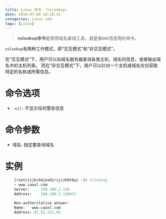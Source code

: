 ```yaml
---
title: Linux 命令 「nslookup」
date: 2018-07-04 14:10:41
categories: Linux cmd
tags: [Linux]
---
```


> **nslookup命令**是常用域名查询工具，就是查`DNS`信息用的命令。

<!-- more -->

`nslookup`有两种工作模式，即“交互模式”和“非交互模式”。

在“交互模式”下，用户可以向域名服务器查询各类主机、域名的信息，或者输出域名中的主机列表。
而在“非交互模式”下，用户可以针对一个主机或域名仅仅获取特定的名称或所需信息。

# 命令选项

- `-sil:`   不显示任何警告信息

# 命令参数

- 域名:   指定要查询域名

# 实例

```php
    [root@izj6c6djex81rijczh0t8yz ~]# nslookup
    > www.caoxl.com     
    Server:		100.100.2.136
    Address:	100.100.2.136#53
    
    Non-authoritative answer:
    Name:	www.caoxl.com
    Address: 47.91.221.85
```
